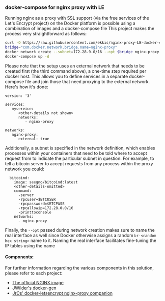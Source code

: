 ### docker-compose for nginx proxy with LE

Running nginx as a proxy with SSL support (via the free services of the Let's Encrypt project) on the Docker platform is possible using a combination of images and a docker-compose file
This project makes the process very straightforward as follows:

```bash
curl -O https://raw.githubusercontent.com/ekkis/nginx-proxy-LE-docker-compose/master/docker-compose.yml
bridge="com.docker.network.bridge.name=nginx-proxy"
docker network create --subnet=172.28.0.0/16 --opt $bridge nginx-proxy
docker-compose up -d
```

Please note that the setup uses an external network that needs to be created first (the third command above), a one-time step required per docker host.  This allows you to define services in a separate docker-compose file and join those that need proxying to the external network.  Here's how it's done:

```
version: '3'

services:
   myservice:
      <other-details not shown>
      networks:
         - nginx-proxy

networks:
   nginx-proxy:
      external: true
```

Additionally, a subnet is specified in the network definition, which enables processes within your containers that need to be told where to accept request from to indicate the particular subnet in question.  For example, to tell a bitcoin server to accept requests from any process within the proxy network you could:

```
  bitcoind:
    image: seegno/bitcoind:latest
    <other-details-omitted>
    command:
      -server
      -rpcuser=$BTCUSER
      -rpcpassword=$BTCPASS
      -rpcallowip=172.28.0.0/16
      -printtoconsole
    networks:
      - nginx-proxy
```

Finally, the `--opt` passed during network creation makes sure to name the real interface as well since Docker otherwise assigns a random `br-<random hex string>` name to it.  Naming the real interface facilitates fine-tuning the IP tables using the name

#### Components:

For further information regarding the various components in this solution, please refer to each project:

* [The official NGINX image](https://github.com/nginxinc/docker-nginx)
* [JWilder's docker-gen](https://github.com/jwilder/docker-gen)
* [JrCs' docker-letsencrypt nginx-proxy companion ](https://github.com/JrCs/docker-letsencrypt-nginx-proxy-companion)
